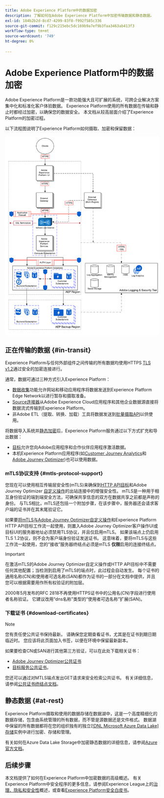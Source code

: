 ```yaml
---
title: Adobe Experience Platform中的数据加密
description: 了解如何在Adobe Experience Platform中加密传输数据和静态数据。
exl-id: 184b2b2d-8cd7-4299-83f8-f992f585c336
source-git-commit: f129c215ebc5dc169b9a7ef9b3faa3463ab413f3
workflow-type: tm+mt
source-wordcount: '749'
ht-degree: 0%

---
```


# Adobe Experience Platform中的数据加密

Adobe Experience Platform是一款功能强大且可扩展的系统，可跨企业解决方案集中化和标准化客户体验数据。 Experience Platform使用的所有数据在传输和静止时都经过加密，以确保您的数据安全。 本文档从较高层面介绍了Experience Platform的加密过程。

以下流程图说明了Experience Platform如何摄取、加密和保留数据：

![一个图表，说明如何通过Experience Platform摄取、加密和保留数据。](../images/governance-privacy-security/encryption/flow.png)

## 正在传输的数据 {#in-transit}

Experience Platform与任何外部组件之间传输的所有数据均使用HTTPS [TLS v1.2](https://datatracker.ietf.org/doc/html/rfc5246)通过安全的加密连接进行。

通常，数据可通过三种方式引入Experience Platform：

- [数据收集](../../collection/home.md)功能允许网站和移动应用程序将数据发送到Experience Platform Edge Network以进行暂存和摄取准备。
- [Source连接器](../../sources/home.md)从Adobe Experience Cloud应用程序和其他企业数据源直接将数据流式传输到Experience Platform。
- 非Adobe ETL（提取、转换、加载）工具将数据发送到[批量摄取API](../../ingestion/batch-ingestion/overview.md)以供使用。

将数据导入系统并[静态加密](#at-rest)后，Experience Platform服务通过以下方式扩充和导出数据：

- [目标](../../destinations/home.md)允许您向Adobe应用程序和合作伙伴应用程序激活数据。
- 本机Experience Platform应用程序(如[Customer Journey Analytics](https://experienceleague.adobe.com/docs/analytics-platform/using/cja-overview/cja-overview.html?lang=zh-Hans)和[Adobe Journey Optimizer](https://experienceleague.adobe.com/zh-hans/docs/journey-optimizer/using/ajo-home))也可以使用数据。

### mTLS协议支持 {#mtls-protocol-support}

您现在可以使用相互传输层安全性(mTLS)来确保到[HTTP API目标](../../destinations/catalog/streaming/http-destination.md)和Adobe Journey Optimizer [自定义操作](https://experienceleague.adobe.com/zh-hans/docs/journey-optimizer/using/orchestrate-journeys/about-journey-building/using-custom-actions)的出站连接中的增强安全性。 mTLS是一种用于相互身份验证的端到端安全方法，可确保共享信息的双方在数据共享之前都是声称的身份。 与TLS相比，mTLS还包括一个附加步骤，在该步骤中，服务器还会请求客户端的证书并在其末尾验证它。

如果要[将mTLS与Adobe Journey Optimizer自定义操作](https://experienceleague.adobe.com/zh-hans/docs/journey-optimizer/using/configuration/configure-journeys/action-journeys/about-custom-action-configuration)和Experience Platform HTTP API目标工作流一起使用，则置入Adobe Journey Optimizer客户操作UI或目标UI的服务器地址必须禁用TLS协议，并且仅启用mTLS。 如果该端点上仍启用TLS 1.2协议，则不会为客户端身份验证发送证书。 这意味着，要将mTLS与这些工作流一起使用，您的“接收”服务器终结点必须是mTLS **仅限**&#x200B;启用的连接终结点。

>[!IMPORTANT]
>
>在激活mTLS的Adobe Journey Optimizer自定义操作或HTTP API目标中不需要任何其他配置；当检测到启用了mTLS的端点时，此过程会自动发生。 每个证书的通用名称(CN)和使用者可选名称(SAN)都作为证书的一部分在文档中提供，并且您可以根据需要用作所有权验证的附加层。
>
>2000年5月发布的RFC 2818不再使用HTTPS证书中的公用名(CN)字段进行使用者名称验证。 它建议改用“dns名称”类型的“使用者可选名称”扩展(SAN)。

### 下载证书 {#download-certificates}

>[!NOTE]
>
>您有责任使公共证书保持最新。 请确保您定期查看证书，尤其是在证书到期日期临近时。 您应该将此页面加入书签，以便在环境中保留最新副本。

如果要检查CN或SAN进行其他第三方验证，可以在此处下载相关证书：

- [Adobe Journey Optimizer公共证书](../images/governance-privacy-security/encryption/AJO-public-certificate.pem)
- [目标服务公共证书](../images/governance-privacy-security/encryption/destinations-public-cert.pem)。

您还可以通过对MTLS端点发出GET请求来安全检索公共证书。 有关详细信息，请参阅[公共证书终结点文档](../../data-governance/mtls-api/public-certificate-endpoint.md)。

## 静态数据 {#at-rest}

Experience Platform摄取和使用的数据存储在数据湖中，这是一个高度精细化的数据存储，包含由系统管理的所有数据，而不管是源数据还是文件格式。 数据湖中保留的所有数据都将在您的组织独有的独立[[!DNL Microsoft Azure Data Lake] 存储](https://docs.microsoft.com/en-us/azure/storage/blobs/data-lake-storage-introduction)实例中进行加密、存储和管理。

有关如何在Azure Data Lake Storage中加密静态数据的详细信息，请参阅[Azure官方文档](https://learn.microsoft.com/en-us/azure/storage/common/storage-service-encryption)。

## 后续步骤

本文档提供了如何在Experience Platform中加密数据的高级概述。 有关Experience Platform中安全程序的更多信息，请参阅Experience League上的[治理、隐私和安全性](./overview.md)概述，或查看[Experience Platform安全白皮书](https://www.adobe.com/content/dam/cc/en/security/pdfs/AEP_SecurityOverview.pdf)。
